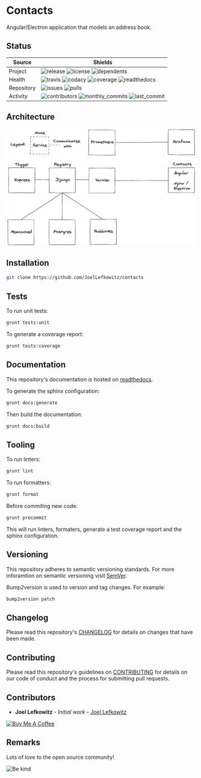 # Contacts

Angular/Electron application that models an address book.

## Status

| Source     | Shields                                                                                                            |
| ---------- | ------------------------------------------------------------------------------------------------------------------ |
| Project    | ![release][release_shield] ![license][license_shield] ![dependents][dependents_shield]                             |
| Health     | ![travis][travis_shield] ![codacy][codacy_shield] ![coverage][coverage_shield] ![readthedocs][readthedocs_shield]  |
| Repository | ![issues][issues_shield] ![pulls][pulls_shield]                                                                    |
| Activity   | ![contributors][contributors_shield] ![monthly_commits][monthly_commits_shield] ![last_commit][last_commit_shield] |

## Architecture

![Architecture][architecture]

## Installation

```bash
git clone https://github.com/JoelLefkowitz/contacts
```

## Tests

To run unit tests:

```bash
grunt tests:unit
```

To generate a coverage report:

```bash
grunt tests:coverage
```

## Documentation

This repository's documentation is hosted on [readthedocs][readthedocs].

To generate the sphinx configuration:

```bash
grunt docs:generate
```

Then build the documentation:

```bash
grunt docs:build
```

## Tooling

To run linters:

```bash
grunt lint
```

To run formatters:

```bash
grunt format
```

Before commiting new code:

```bash
grunt precommit
```

This will run linters, formaters, generate a test coverage report and the sphinx configuration.

## Versioning

This repository adheres to semantic versioning standards.
For more inforamtion on semantic versioning visit [SemVer][semver].

Bump2version is used to version and tag changes.
For example:

```bash
bump2version patch
```

## Changelog

Please read this repository's [CHANGELOG](CHANGELOG.md) for details on changes that have been made.

## Contributing

Please read this repository's guidelines on [CONTRIBUTING](CONTRIBUTING.md) for details on our code of conduct and the process for submitting pull requests.

## Contributors

- **Joel Lefkowitz** - _Initial work_ - [Joel Lefkowitz][joellefkowitz]

[![Buy Me A Coffee][coffee_button]][coffee]

## Remarks

Lots of love to the open source community!

![Be kind][be_kind]

<!-- Github links -->

[pulls]: https://github.com/JoelLefkowitz/contacts/pulls
[issues]: https://github.com/JoelLefkowitz/contacts/issues
[architecture]: https://github.com/JoelLefkowitz/contacts/raw/master/architecture.png

<!-- External links -->

[readthedocs]: https://joellefkowitz-contacts.readthedocs.io/en/latest/
[semver]: http://semver.org/
[coffee]: https://www.buymeacoffee.com/joellefkowitz
[coffee_button]: https://cdn.buymeacoffee.com/buttons/default-blue.png
[be_kind]: https://media.giphy.com/media/osAcIGTSyeovPq6Xph/giphy.gif

<!-- Acknowledgments -->

[joellefkowitz]: https://github.com/JoelLefkowitz

<!-- Project shields -->

[release_shield]: https://img.shields.io/github/v/tag/joellefkowitz/contacts
[license_shield]: https://img.shields.io/github/license/joellefkowitz/contacts
[dependents_shield]: https://img.shields.io/librariesio/dependent-repos/pypi/contacts

<!-- Health shields -->

[travis_shield]: https://img.shields.io/travis/joellefkowitz/contacts
[codacy_shield]: https://img.shields.io/codacy/coverage/contacts
[coverage_shield]: https://img.shields.io/codacy/grade/contacts
[readthedocs_shield]: https://img.shields.io/readthedocs/joellefkowitz-contacts

<!-- Repository shields -->

[issues_shield]: https://img.shields.io/github/issues/joellefkowitz/contacts
[pulls_shield]: https://img.shields.io/github/issues-pr/joellefkowitz/contacts

<!-- Activity shields -->

[contributors_shield]: https://img.shields.io/github/contributors/joellefkowitz/contacts
[monthly_commits_shield]: https://img.shields.io/github/commit-activity/m/joellefkowitz/contacts
[last_commit_shield]: https://img.shields.io/github/last-commit/joellefkowitz/contacts
